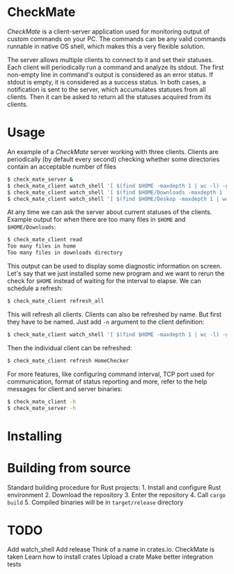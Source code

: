 # CheckMate

*CheckMate* is a client-server application used for monitoring output of custom commands on your PC. The commands can be any valid commands runnable in native OS shell, which makes this a very flexible solution.

The server allows multiple clients to connect to it and set their statuses. Each client will periodically run a command and analyze its stdout. The first non-empty line in command's output is considered as an error status. If stdout is empty, it is considered as a success status. In both cases, a notification is sent to the server, which accumulates statuses from all clients. Then it can be asked to return all the statuses acquired from its clients.

# Usage
An example of a *CheckMate* server working with three clients. Clients are periodically (by default every second) checking whether some directories contain an acceptable number of files
```bash
$ check_mate_server &
$ check_mate_client watch_shell '[ $(find $HOME -maxdepth 1 | wc -l) -gt 30 ] && echo "Too many files in home"' &
$ check_mate_client watch_shell '[ $(find $HOME/Downloads -maxdepth 1 | wc -l) -gt 20 ] && echo "Too many files in downloads directory"' &
$ check_mate_client watch_shell '[ $(find $HOME/Deskop -maxdepth 1 | wc -l) -gt 10 ] && echo "Too many files on the desktop"' &
```

At any time we can ask the server about current statuses of the clients. Example output for when there are too many files in `$HOME` and `$HOME/Downloads`:
```bash
$ check_mate_client read
Too many files in home
Too many files in downloads directory
```

This output can be used to display some diagnostic information on screen. Let's say that we just installed some new program and we want to rerun the check for `$HOME` instead of waiting for the interval to elapse. We can schedule a refresh:
```bash
$ check_mate_client refresh_all
```

This will refresh all clients. Clients can also be refreshed by name. But first they have to be named. Just add `-n` argument to the client definition:
```bash
$ check_mate_client watch_shell '[ $(find $HOME -maxdepth 1 | wc -l) -gt 30 ] && echo "Too many files in home"' -n HomeChecker &
```

Then the individual client can be refreshed:
```bash
$ check_mate_client refresh HomeChecker
```

For more features, like configuring command interval, TCP port used for communication, format of status reporting and more, refer to the help messages for client and server binaries:
```bash
$ check_mate_client -h
$ check_mate_server -h
```

# Installing


# Building from source
Standard building procedure for Rust projects:
    1. Install and configure Rust environment
    2. Download the repository
    3. Enter the repository
    4. Call `cargo build`
    5. Compiled binaries will be in `target/release` directory




# TODO
Add watch_shell
Add release
Think of a name in crates.io. CheckMate is taken
Learn how to install crates
Upload a crate
Make better integration tests
